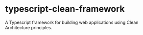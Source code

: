 # typescript-clean-framework
A Typescript framework for building web applications using Clean Architecture principles.
